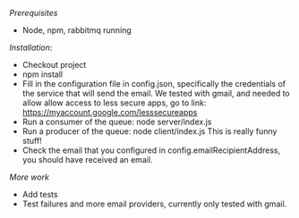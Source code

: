 *Prerequisites*

- Node, npm, rabbitmq running


*Installation*:


- Checkout project
- npm install
- Fill in the configuration file in config.json, specifically the credentials of the service that will send the email. We tested with gmail, and needed to allow allow access to less secure apps, go to link: https://myaccount.google.com/lesssecureapps 
- Run a consumer of the queue:
        node server/index.js
- Run a producer of the queue:
        node client/index.js This is really funny stuff!
 - Check the email that you configured in config.emailRecipientAddress, you should have received an email.


*More work*
- Add tests
- Test failures and more email providers, currently only tested with gmail.
